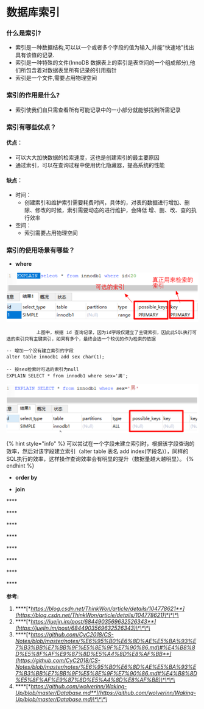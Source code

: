 # 数据库索引

### 什么是索引?

* 索引是一种数据结构,可以以一个或者多个字段的值为输入,并能"快速地"找出具有该值的记录.
* 索引是一种特殊的文件\(InnoDB 数据表上的索引是表空间的一个组成部分\),他们所包含着对数据表里所有记录的引用指针
* 索引是一个文件,需要占用物理空间

### 索引的作用是什么?

* 索引使我们自只需查看所有可能记录中的一小部分就能够找到所需记录

### 索引有哪些优点？

#### 优点：

* 可以大大加快数据的检索速度，这也是创建索引的最主要原因
* 通过索引，可以在查询过程中使用优化隐藏器，提高系统的性能

#### 缺点：

* 时间：
  * 创建索引和维护索引需要耗费时间，具体的，对表的数据进行增加、删除、修改的时候，索引需要动态的进行维护，会降低  增、删、改、查的执行效率
* 空间：
  * 索引需要占用物理空间

### 索引的使用场景有哪些？

* **where**

![](../../../.gitbook/assets/b2ca1b2357d2739db8ff385979b5f96.png)

               上图中，根据 id 查询记录，因为id字段仅建立了主键索引，因此此SQL执行可选的索引只有主键索引，如果有多个，最终会选一个较优的作为检索的依据

```text
-- 增加一个没有建立索引的字段
alter table innodb1 add sex char(1);

-- 按sex检索时可选的索引为null
EXPLAIN SELECT * from innodb1 where sex='男';
```

![](../../../.gitbook/assets/456cc8373554de5fe1686fc5e57ffc6.png)

{% hint style="info" %}
可以尝试在一个字段未建立索引时，根据该字段查询的效率，然后对该字段建立索引（alter table 表名 add index\(字段名\)），同样的SQL执行的效率，这样操作查询效率会有明显的提升（数据量越大越明显）。
{% endhint %}

* **order by**



* **join**

\*\*\*\*

\*\*\*\*

\*\*\*\*

\*\*\*\*

\*\*\*\*

\*\*\*\*

\*\*\*\*

\*\*\*\*

**参考:** 

1. \*\*\*\*[**https://blog.csdn.net/ThinkWon/article/details/104778621**](https://blog.csdn.net/ThinkWon/article/details/104778621)\*\*\*\*
2. \*\*\*\*[**https://juejin.im/post/6844903569632526343**](https://juejin.im/post/6844903569632526343)\*\*\*\*
3. \*\*\*\*[**https://github.com/CyC2018/CS-Notes/blob/master/notes/%E6%95%B0%E6%8D%AE%E5%BA%93%E7%B3%BB%E7%BB%9F%E5%8E%9F%E7%90%86.md\#%E4%B8%8D%E5%8F%AF%E9%87%8D%E5%A4%8D%E8%AF%BB**](https://github.com/CyC2018/CS-Notes/blob/master/notes/%E6%95%B0%E6%8D%AE%E5%BA%93%E7%B3%BB%E7%BB%9F%E5%8E%9F%E7%90%86.md#%E4%B8%8D%E5%8F%AF%E9%87%8D%E5%A4%8D%E8%AF%BB)\*\*\*\*
4. \*\*\*\*[**https://github.com/wolverinn/Waking-Up/blob/master/Database.md**](https://github.com/wolverinn/Waking-Up/blob/master/Database.md)\*\*\*\*





